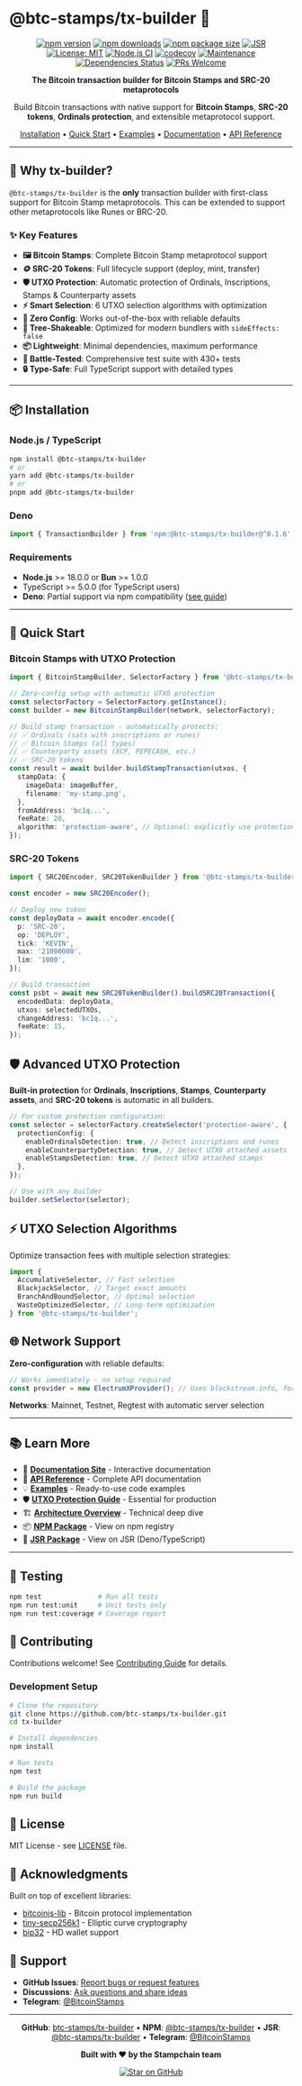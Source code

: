 # @btc-stamps/tx-builder 🚀

<div align="center">

[![npm version](https://img.shields.io/npm/v/@btc-stamps/tx-builder.svg)](https://www.npmjs.com/package/@btc-stamps/tx-builder)
[![npm downloads](https://img.shields.io/npm/dm/@btc-stamps/tx-builder.svg)](https://www.npmjs.com/package/@btc-stamps/tx-builder)
[![npm package size](https://img.shields.io/npm/unpacked-size/@btc-stamps/tx-builder)](https://www.npmjs.com/package/@btc-stamps/tx-builder?activeTab=code)
[![JSR](https://jsr.io/badges/@btc-stamps/tx-builder)](https://jsr.io/@btc-stamps/tx-builder)
[![License: MIT](https://img.shields.io/badge/License-MIT-yellow.svg)](https://opensource.org/licenses/MIT)
[![Node.js CI](https://img.shields.io/github/actions/workflow/status/btc-stamps/tx-builder/ci.yml?branch=main)](https://github.com/btc-stamps/tx-builder/actions)
[![codecov](https://codecov.io/gh/btc-stamps/tx-builder/graph/badge.svg?token=AWB6I9Z0AQ)](https://codecov.io/gh/btc-stamps/tx-builder)
[![Maintenance](https://img.shields.io/badge/Maintained%3F-yes-green.svg)](https://github.com/btc-stamps/tx-builder/graphs/commit-activity)
[![Dependencies Status](https://img.shields.io/librariesio/release/npm/@btc-stamps/tx-builder)](https://libraries.io/npm/@btc-stamps%2Ftx-builder)
[![PRs Welcome](https://img.shields.io/badge/PRs-welcome-brightgreen.svg?style=flat)](https://github.com/btc-stamps/tx-builder/pulls)

**The Bitcoin transaction builder for Bitcoin Stamps and SRC-20 metaprotocols**

Build Bitcoin transactions with native support for **Bitcoin Stamps**, **SRC-20 tokens**, **Ordinals protection**, and extensible metaprotocol support.

[Installation](#-installation) • [Quick Start](#-quick-start) • [Examples](https://github.com/btc-stamps/tx-builder/tree/main/docs/examples) • [Documentation](https://btc-stamps.github.io/tx-builder) • [API Reference](https://btc-stamps.github.io/tx-builder/api)

</div>

---

## 🎯 Why tx-builder?

`@btc-stamps/tx-builder` is the **only** transaction builder with first-class support for Bitcoin Stamp metaprotocols. This can be extended to support other metaprotocols like Runes or BRC-20.

### ✨ Key Features

- **🖼️ Bitcoin Stamps**: Complete Bitcoin Stamp metaprotocol support
- **🪙 SRC-20 Tokens**: Full lifecycle support (deploy, mint, transfer)
- **🛡️ UTXO Protection**: Automatic protection of Ordinals, Inscriptions, Stamps & Counterparty assets
- **⚡ Smart Selection**: 6 UTXO selection algorithms with optimization
- **🔌 Zero Config**: Works out-of-the-box with reliable defaults
- **🌳 Tree-Shakeable**: Optimized for modern bundlers with `sideEffects: false`
- **📦 Lightweight**: Minimal dependencies, maximum performance
- **🧪 Battle-Tested**: Comprehensive test suite with 430+ tests
- **🔒 Type-Safe**: Full TypeScript support with detailed types

---

## 📦 Installation

### Node.js / TypeScript

```bash
npm install @btc-stamps/tx-builder
# or
yarn add @btc-stamps/tx-builder
# or
pnpm add @btc-stamps/tx-builder
```

### Deno

```typescript
import { TransactionBuilder } from 'npm:@btc-stamps/tx-builder@^0.1.6';
```

### Requirements

- **Node.js** >= 18.0.0 or **Bun** >= 1.0.0
- TypeScript >= 5.0.0 (for TypeScript users)
- **Deno**: Partial support via npm compatibility ([see guide](docs/DENO_USAGE.md))

---

## 🚀 Quick Start

### Bitcoin Stamps with UTXO Protection

```typescript
import { BitcoinStampBuilder, SelectorFactory } from '@btc-stamps/tx-builder';

// Zero-config setup with automatic UTXO protection
const selectorFactory = SelectorFactory.getInstance();
const builder = new BitcoinStampBuilder(network, selectorFactory);

// Build stamp transaction - automatically protects:
// ✅ Ordinals (sats with inscriptions or runes)
// ✅ Bitcoin Stamps (all types)
// ✅ Counterparty assets (XCP, PEPECASH, etc.)
// ✅ SRC-20 tokens
const result = await builder.buildStampTransaction(utxos, {
  stampData: {
    imageData: imageBuffer,
    filename: 'my-stamp.png',
  },
  fromAddress: 'bc1q...',
  feeRate: 20,
  algorithm: 'protection-aware', // Optional: explicitly use protection-aware selection
});
```

### SRC-20 Tokens

```typescript
import { SRC20Encoder, SRC20TokenBuilder } from '@btc-stamps/tx-builder';

const encoder = new SRC20Encoder();

// Deploy new token
const deployData = await encoder.encode({
  p: 'SRC-20',
  op: 'DEPLOY',
  tick: 'KEVIN',
  max: '21000000',
  lim: '1000',
});

// Build transaction
const psbt = await new SRC20TokenBuilder().buildSRC20Transaction({
  encodedData: deployData,
  utxos: selectedUTXOs,
  changeAddress: 'bc1q...',
  feeRate: 15,
});
```

## 🛡️ Advanced UTXO Protection

**Built-in protection** for **Ordinals**, **Inscriptions**, **Stamps**, **Counterparty assets**, and **SRC-20 tokens** is automatic in all builders.

```typescript
// For custom protection configuration:
const selector = selectorFactory.createSelector('protection-aware', {
  protectionConfig: {
    enableOrdinalsDetection: true, // Detect inscriptions and runes
    enableCounterpartyDetection: true, // Detect UTXO attached assets
    enableStampsDetection: true, // Detect UTXO attached stamps
  },
});

// Use with any builder
builder.setSelector(selector);
```

## ⚡ UTXO Selection Algorithms

Optimize transaction fees with multiple selection strategies:

```typescript
import {
  AccumulativeSelector, // Fast selection
  BlackjackSelector, // Target exact amounts
  BranchAndBoundSelector, // Optimal selection
  WasteOptimizedSelector, // Long-term optimization
} from '@btc-stamps/tx-builder';
```

## 🌐 Network Support

**Zero-configuration** with reliable defaults:

```typescript
// Works immediately - no setup required
const provider = new ElectrumXProvider(); // Uses blockstream.info, fortress.qtornado.com, etc.
```

**Networks**: Mainnet, Testnet, Regtest with automatic server selection

---

## 📚 Learn More

- 📖 **[Documentation Site](https://btc-stamps.github.io/tx-builder)** - Interactive documentation
- 🔌 **[API Reference](https://btc-stamps.github.io/tx-builder/api)** - Complete API documentation
- 💡 **[Examples](https://github.com/btc-stamps/tx-builder/tree/main/docs/examples)** - Ready-to-use code examples
- 🛡️ **[UTXO Protection Guide](https://github.com/btc-stamps/tx-builder/blob/main/docs/examples/advanced-transaction-building.ts)** - Essential for production
- 🏗️ **[Architecture Overview](https://github.com/btc-stamps/tx-builder/blob/main/docs/examples/README.md)** - Technical deep dive
- 📦 **[NPM Package](https://www.npmjs.com/package/@btc-stamps/tx-builder)** - View on npm registry
- 🦕 **[JSR Package](https://jsr.io/@btc-stamps/tx-builder)** - View on JSR (Deno/TypeScript)

---

## 🧪 Testing

```bash
npm test              # Run all tests
npm run test:unit     # Unit tests only
npm run test:coverage # Coverage report
```

## 🤝 Contributing

Contributions welcome! See [Contributing Guide](CONTRIBUTING.md) for details.

### Development Setup

```bash
# Clone the repository
git clone https://github.com/btc-stamps/tx-builder.git
cd tx-builder

# Install dependencies
npm install

# Run tests
npm test

# Build the package
npm run build
```

## 📄 License

MIT License - see [LICENSE](LICENSE) file.

## 🙏 Acknowledgments

Built on top of excellent libraries:

- [bitcoinjs-lib](https://github.com/bitcoinjs/bitcoinjs-lib) - Bitcoin protocol implementation
- [tiny-secp256k1](https://github.com/bitcoinjs/tiny-secp256k1) - Elliptic curve cryptography
- [bip32](https://github.com/bitcoinjs/bip32) - HD wallet support

## 💬 Support

- **GitHub Issues**: [Report bugs or request features](https://github.com/btc-stamps/tx-builder/issues)
- **Discussions**: [Ask questions and share ideas](https://github.com/btc-stamps/tx-builder/discussions)
- **Telegram**: [@BitcoinStamps](https://t.me/BitcoinStamps)

---

<div align="center">

**GitHub**: [btc-stamps/tx-builder](https://github.com/btc-stamps/tx-builder) • **NPM**: [@btc-stamps/tx-builder](https://www.npmjs.com/package/@btc-stamps/tx-builder) • **JSR**: [@btc-stamps/tx-builder](https://jsr.io/@btc-stamps/tx-builder) • **Telegram**: [@BitcoinStamps](https://t.me/BitcoinStamps)

**Built with ❤️ by the Stampchain team**

[![Star on GitHub](https://img.shields.io/github/stars/btc-stamps/tx-builder.svg?style=social)](https://github.com/btc-stamps/tx-builder)

</div>
